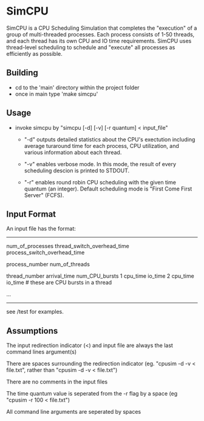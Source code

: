 SimCPU
=======

SimCPU is a CPU Scheduling Simulation that completes the "execution" of a group of multi-threaded processes.  Each process consists of 1-50 threads, and each thread has its own CPU and IO time requirements.  SimCPU uses thread-level scheduling to schedule and "execute" all processes as efficiently as possible.



Building
---------

- cd to the 'main' directory within the project folder  
- once in main type 'make simcpu'


Usage
------

- invoke simcpu by "simcpu [-d] [-v] [-r quantum] < input_file"
	- "-d" outputs detailed statistics about the CPU's exectution including average turaround time for each process, CPU utilization, and various information about each thread.

	- "-v" enables verbose mode. In this mode, the result of every scheduling descion is printed to STDOUT.
		
	- "-r" enables round robin CPU scheduling with the given time quantum (an integer).  Default scheduling mode is "First Come First Server" (FCFS).



Input Format
------------
An input file has the format:

*******************************************************************************

num_of_processes     thread_switch_overhead_time     process_switch_overhead_time

process_number     num_of_threads

thread_number     arrival_time     num_CPU_bursts
1 cpu_time   io_time
2 cpu_time   io_time # these are CPU bursts in a thread

...

*******************************************************************************

see /test for examples.



Assumptions
-----------

The input redirection indicator (<) and input file are always the last command lines argument(s)

There are spaces surrounding the redirection indicator (eg. "cpusim -d -v < file.txt", rather than "cpusim -d -v < file.txt")

There are no comments in the input files

The time quantum value is seperated from the -r flag by a space (eg "cpusim -r 100 < file.txt")

All command line arguments are seperated by spaces




